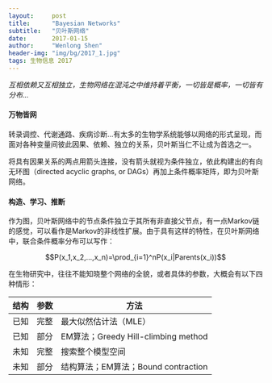 ```yaml
---
layout:     post
title:      "Bayesian Networks"
subtitle:   "贝叶斯网络"
date:       2017-01-15
author:     "Wenlong Shen"
header-img: "img/bg/2017_1.jpg"
tags: 生物信息 2017
---
```


<script type="text/javascript" src="https://cdn.mathjax.org/mathjax/latest/MathJax.js?config=default"></script>

*互相依赖又互相独立，生物网络在混沌之中维持着平衡，一切皆是概率，一切皆有分布...*

#### 万物皆网

转录调控、代谢通路、疾病诊断...有太多的生物学系统能够以网络的形式呈现，而面对各种变量间彼此因果、依赖、独立的关系，贝叶斯当仁不让成为首选之一。

将具有因果关系的两点用箭头连接，没有箭头就视为条件独立，依此构建出的有向无环图（directed acyclic graphs, or DAGs）再加上条件概率矩阵，即为贝叶斯网络。

#### 构造、学习、推断

作为图，贝叶斯网络中的节点条件独立于其所有非直接父节点，有一点Markov链的感觉，可以看作是Markov的非线性扩展。由于具有这样的特性，在贝叶斯网络中，联合条件概率分布可以写作：

$$P(x_1,x_2,...,x_n)=\prod_{i=1}^nP(x_i|Parents(x_i))$$

在生物研究中，往往不能知晓整个网络的全貌，或者具体的参数，大概会有以下四种情形：

结构 | 参数 | 方法
:-:|:-:|-
已知 | 完整 | 最大似然估计法（MLE）
已知 | 部分 | EM算法；Greedy Hill-climbing method
未知 | 完整 | 搜索整个模型空间
未知 | 部分 | 结构算法；EM算法；Bound contraction


